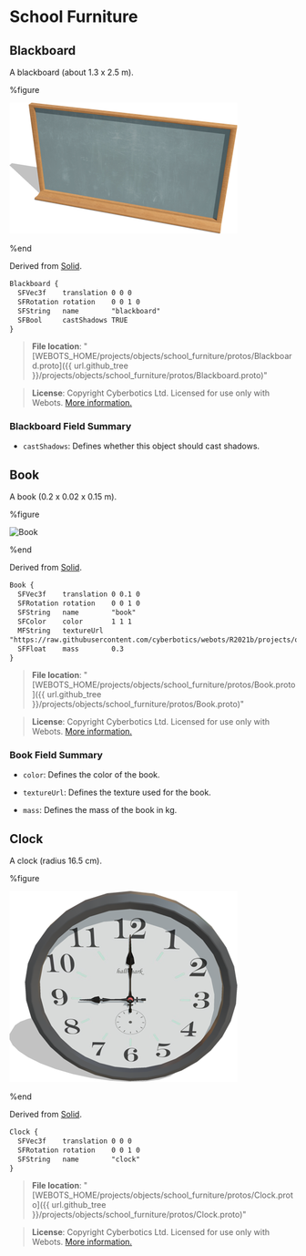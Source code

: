 # School Furniture

## Blackboard

A blackboard (about 1.3 x 2.5 m).

%figure

![Blackboard](images/objects/school_furniture/Blackboard/model.thumbnail.png)

%end

Derived from [Solid](../reference/solid.md).

```
Blackboard {
  SFVec3f    translation 0 0 0
  SFRotation rotation    0 0 1 0
  SFString   name        "blackboard"
  SFBool     castShadows TRUE
}
```

> **File location**: "[WEBOTS\_HOME/projects/objects/school\_furniture/protos/Blackboard.proto]({{ url.github_tree }}/projects/objects/school_furniture/protos/Blackboard.proto)"

> **License**: Copyright Cyberbotics Ltd. Licensed for use only with Webots.
[More information.](https://cyberbotics.com/webots_assets_license)

### Blackboard Field Summary

- `castShadows`: Defines whether this object should cast shadows.

## Book

A book (0.2 x 0.02 x 0.15 m).

%figure

![Book](images/objects/school_furniture/Book/model.thumbnail.png)

%end

Derived from [Solid](../reference/solid.md).

```
Book {
  SFVec3f    translation 0 0.1 0
  SFRotation rotation    0 0 1 0
  SFString   name        "book"
  SFColor    color       1 1 1
  MFString   textureUrl  "https://raw.githubusercontent.com/cyberbotics/webots/R2021b/projects/objects/school_furniture/protos/textures/book.jpg"
  SFFloat    mass        0.3
}
```

> **File location**: "[WEBOTS\_HOME/projects/objects/school\_furniture/protos/Book.proto]({{ url.github_tree }}/projects/objects/school_furniture/protos/Book.proto)"

> **License**: Copyright Cyberbotics Ltd. Licensed for use only with Webots.
[More information.](https://cyberbotics.com/webots_assets_license)

### Book Field Summary

- `color`: Defines the color of the book.

- `textureUrl`: Defines the texture used for the book.

- `mass`: Defines the mass of the book in kg.

## Clock

A clock (radius 16.5 cm).

%figure

![Clock](images/objects/school_furniture/Clock/model.thumbnail.png)

%end

Derived from [Solid](../reference/solid.md).

```
Clock {
  SFVec3f    translation 0 0 0
  SFRotation rotation    0 0 1 0
  SFString   name        "clock"
}
```

> **File location**: "[WEBOTS\_HOME/projects/objects/school\_furniture/protos/Clock.proto]({{ url.github_tree }}/projects/objects/school_furniture/protos/Clock.proto)"

> **License**: Copyright Cyberbotics Ltd. Licensed for use only with Webots.
[More information.](https://cyberbotics.com/webots_assets_license)

